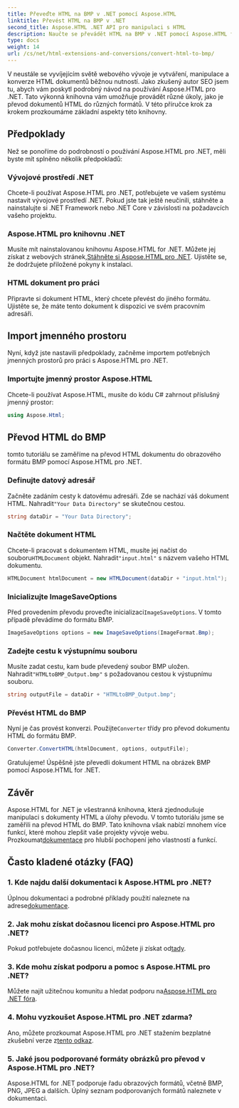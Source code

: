 ```yaml
---
title: Převeďte HTML na BMP v .NET pomocí Aspose.HTML
linktitle: Převést HTML na BMP v .NET
second_title: Aspose.HTML .NET API pro manipulaci s HTML
description: Naučte se převádět HTML na BMP v .NET pomocí Aspose.HTML for .NET. Komplexní příručka pro webové vývojáře pro využití Aspose.HTML pro .NET.
type: docs
weight: 14
url: /cs/net/html-extensions-and-conversions/convert-html-to-bmp/
---
```

V neustále se vyvíjejícím světě webového vývoje je vytváření, manipulace a konverze HTML dokumentů běžnou nutností. Jako zkušený autor SEO jsem tu, abych vám poskytl podrobný návod na používání Aspose.HTML pro .NET. Tato výkonná knihovna vám umožňuje provádět různé úkoly, jako je převod dokumentů HTML do různých formátů. V této příručce krok za krokem prozkoumáme základní aspekty této knihovny.

## Předpoklady

Než se ponoříme do podrobností o používání Aspose.HTML pro .NET, měli byste mít splněno několik předpokladů:

### Vývojové prostředí .NET

Chcete-li používat Aspose.HTML pro .NET, potřebujete ve vašem systému nastavit vývojové prostředí .NET. Pokud jste tak ještě neučinili, stáhněte a nainstalujte si .NET Framework nebo .NET Core v závislosti na požadavcích vašeho projektu.

### Aspose.HTML pro knihovnu .NET

 Musíte mít nainstalovanou knihovnu Aspose.HTML for .NET. Můžete jej získat z webových stránek,[Stáhněte si Aspose.HTML pro .NET](https://releases.aspose.com/html/net/). Ujistěte se, že dodržujete přiložené pokyny k instalaci.

### HTML dokument pro práci

Připravte si dokument HTML, který chcete převést do jiného formátu. Ujistěte se, že máte tento dokument k dispozici ve svém pracovním adresáři.

## Import jmenného prostoru

Nyní, když jste nastavili předpoklady, začněme importem potřebných jmenných prostorů pro práci s Aspose.HTML pro .NET.

### Importujte jmenný prostor Aspose.HTML

Chcete-li používat Aspose.HTML, musíte do kódu C# zahrnout příslušný jmenný prostor:

```csharp
using Aspose.Html;
```

## Převod HTML do BMP

tomto tutoriálu se zaměříme na převod HTML dokumentu do obrazového formátu BMP pomocí Aspose.HTML pro .NET.

### Definujte datový adresář

 Začněte zadáním cesty k datovému adresáři. Zde se nachází váš dokument HTML. Nahradit`"Your Data Directory"` se skutečnou cestou.

```csharp
string dataDir = "Your Data Directory";
```

### Načtěte dokument HTML

 Chcete-li pracovat s dokumentem HTML, musíte jej načíst do souboru`HTMLDocument` objekt. Nahradit`"input.html"` s názvem vašeho HTML dokumentu.

```csharp
HTMLDocument htmlDocument = new HTMLDocument(dataDir + "input.html");
```

### Inicializujte ImageSaveOptions

 Před provedením převodu proveďte inicializaci`ImageSaveOptions`. V tomto případě převádíme do formátu BMP.

```csharp
ImageSaveOptions options = new ImageSaveOptions(ImageFormat.Bmp);
```

### Zadejte cestu k výstupnímu souboru

 Musíte zadat cestu, kam bude převedený soubor BMP uložen. Nahradit`"HTMLtoBMP_Output.bmp"` s požadovanou cestou k výstupnímu souboru.

```csharp
string outputFile = dataDir + "HTMLtoBMP_Output.bmp";
```

### Převést HTML do BMP

 Nyní je čas provést konverzi. Použijte`Converter` třídy pro převod dokumentu HTML do formátu BMP.

```csharp
Converter.ConvertHTML(htmlDocument, options, outputFile);
```

Gratulujeme! Úspěšně jste převedli dokument HTML na obrázek BMP pomocí Aspose.HTML for .NET.

## Závěr

Aspose.HTML for .NET je všestranná knihovna, která zjednodušuje manipulaci s dokumenty HTML a úlohy převodu. V tomto tutoriálu jsme se zaměřili na převod HTML do BMP. Tato knihovna však nabízí mnohem více funkcí, které mohou zlepšit vaše projekty vývoje webu. Prozkoumat[dokumentace](https://reference.aspose.com/html/net/) pro hlubší pochopení jeho vlastností a funkcí.

## Často kladené otázky (FAQ)

### 1. Kde najdu další dokumentaci k Aspose.HTML pro .NET?

 Úplnou dokumentaci a podrobné příklady použití naleznete na adrese[dokumentace](https://reference.aspose.com/html/net/).

### 2. Jak mohu získat dočasnou licenci pro Aspose.HTML pro .NET?

Pokud potřebujete dočasnou licenci, můžete ji získat od[tady](https://purchase.aspose.com/temporary-license/).

### 3. Kde mohu získat podporu a pomoc s Aspose.HTML pro .NET?

 Můžete najít užitečnou komunitu a hledat podporu na[Aspose.HTML pro .NET fóra](https://forum.aspose.com/).

### 4. Mohu vyzkoušet Aspose.HTML pro .NET zdarma?

 Ano, můžete prozkoumat Aspose.HTML pro .NET stažením bezplatné zkušební verze z[tento odkaz](https://releases.aspose.com/).

### 5. Jaké jsou podporované formáty obrázků pro převod v Aspose.HTML pro .NET?

Aspose.HTML for .NET podporuje řadu obrazových formátů, včetně BMP, PNG, JPEG a dalších. Úplný seznam podporovaných formátů naleznete v dokumentaci.
